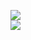 [![](https://img.shields.io/badge/Made%20With-Github%20Spray-lightgrey.svg?style=for-the-badge&logo=github)](https://github.com/Annihil/github-spray#22197)  
[![](https://i.imgur.com/2DrTn0Z.gif)](https://github.com/Annihil/github-spray)